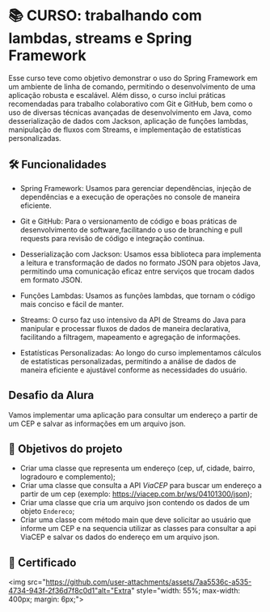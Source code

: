 # 📚 CURSO: trabalhando com lambdas, streams e Spring Framework

Esse curso teve como objetivo demonstrar o uso do Spring Framework em um ambiente de linha de comando, 
permitindo o desenvolvimento de uma aplicação robusta e escalável. Além disso, o curso inclui práticas 
recomendadas para trabalho colaborativo com Git e GitHub, bem como o uso de diversas técnicas avançadas de 
desenvolvimento em Java, como desserialização de dados com Jackson, aplicação de funções lambdas, manipulação 
de fluxos com Streams, e implementação de estatísticas personalizadas.

## 🛠 Funcionalidades

- Spring Framework: Usamos para gerenciar dependências, injeção de dependências e a execução de operações no console de maneira eficiente.

- Git e GitHub: Para o versionamento de código e boas práticas de desenvolvimento de software,facilitando o uso de branching e pull requests
  para revisão de código e integração contínua.

- Desserialização com Jackson: Usamos essa biblioteca para implementa a leitura e transformação de dados no formato JSON para objetos Java,
  permitindo uma comunicação eficaz entre serviços que trocam dados em formato JSON.

- Funções Lambdas: Usamos as funções lambdas, que tornam o código mais conciso e fácil de manter.
  
- Streams: O curso faz uso intensivo da API de Streams do Java para manipular e processar fluxos de dados de maneira declarativa, facilitando a filtragem,
  mapeamento e agregação de informações.

- Estatísticas Personalizadas: Ao longo do curso implementamos cálculos de estatísticas personalizadas, permitindo a análise de dados de maneira eficiente e ajustável
  conforme as necessidades do usuário.

## Desafio da Alura

Vamos implementar uma aplicação para consultar um endereço a partir de um CEP e salvar as informações em um arquivo json.

## 🔨 Objetivos do projeto

- Criar uma classe que representa um endereço (cep, uf, cidade, bairro, logradouro e complemento);
- Criar uma classe que consulta a API *ViaCEP* para buscar um endereço a partir de um cep (exemplo: https://viacep.com.br/ws/04101300/json);
- Criar uma classe que cria um arquivo json contendo os dados de um objeto `Endereco`;
- Criar uma classe com método main que deve solicitar ao usuário que informe um CEP e na sequencia utilizar as classes para consultar a api ViaCEP e salvar os dados do endereço em um arquivo json.

## 📄 Certificado

  <img src="https://github.com/user-attachments/assets/7aa5536c-a535-4734-943f-2f36d7f8c0d1"alt="Extra" style="width: 55%; max-width: 400px; margin: 6px;">

